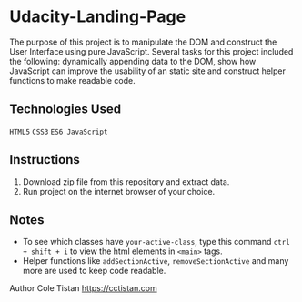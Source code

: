 # Udacity-Landing-Page
The purpose of this project is to manipulate the DOM and construct the User Interface using pure JavaScript. Several tasks for this project included the following: dynamically appending data to the DOM, show how JavaScript can improve the usability of an static site and construct helper functions to make readable code.

## Technologies Used
`HTML5`
`CSS3`
`ES6 JavaScript`

## Instructions
1) Download zip file from this repository and extract data.
2) Run project on the internet browser of your choice.

## Notes
- To see which classes have `your-active-class`, type this command `ctrl + shift + i` to view the html elements in `<main>` tags.
- Helper functions like `addSectionActive`, `removeSectionActive` and many more are used to keep code readable.

Author
Cole Tistan
https://cctistan.com
